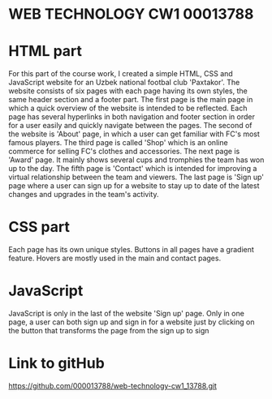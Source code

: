 # WEB TECHNOLOGY CW1 00013788
# HTML part
For this part of the course work, I created a simple HTML, CSS and JavaScript website for an Uzbek national footbal club 'Paxtakor'. The website consists of six pages with each page having its own styles, the same header section and a footer part. The first page is the main page in which a quick overview of the website is intended to be reflected. Each page has several hyperlinks in both navigation and footer section in order for a user easily and quickly navigate between the pages.
The second of the website is 'About' page, in which a user can get familiar with FC's most famous players.
The third page is called 'Shop' which is an online commerce for selling FC's clothes and accessories.
The next page is 'Award' page. It mainly shows several cups and tromphies the team has won up to the day.
The fifth page is 'Contact' which is intended for improving a virtual relationship between the team and viewers.
The last page is 'Sign up' page where a user can sign up for a website to stay up to date of the latest changes and upgrades in the team's activity.

# CSS part 
Each page has its own unique styles. Buttons in all pages have a gradient feature. Hovers are mostly used in the main and contact pages. 

# JavaScript 
JavaScript is only in the last of the website 'Sign up' page. Only in one page, a user can both sign up and sign in for a website just by clicking on the button that transforms the page from the sign up to sign 

# Link to gitHub
https://github.com/000013788/web-technology-cw1_13788.git

